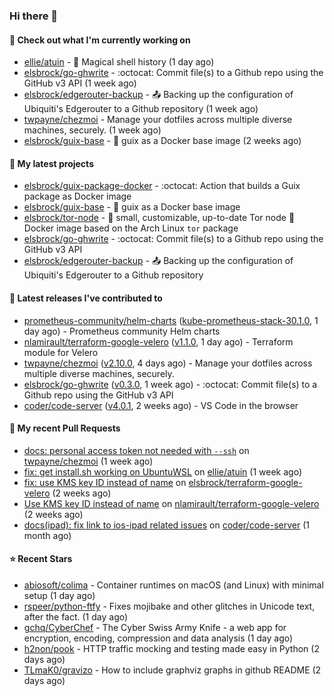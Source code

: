 ### Hi there 👋

#### 👷 Check out what I'm currently working on

- [ellie/atuin](https://github.com/ellie/atuin) - 🐢 Magical shell history (1 day ago)
- [elsbrock/go-ghwrite](https://github.com/elsbrock/go-ghwrite) - :octocat: Commit file(s) to a Github repo using the GitHub v3 API (1 week ago)
- [elsbrock/edgerouter-backup](https://github.com/elsbrock/edgerouter-backup) - :outbox_tray: Backing up the configuration of Ubiquiti&#39;s Edgerouter to a Github repository (1 week ago)
- [twpayne/chezmoi](https://github.com/twpayne/chezmoi) - Manage your dotfiles across multiple diverse machines, securely. (1 week ago)
- [elsbrock/guix-base](https://github.com/elsbrock/guix-base) - :whale: guix as a Docker base image (2 weeks ago)

#### 🌱 My latest projects

- [elsbrock/guix-package-docker](https://github.com/elsbrock/guix-package-docker) - :octocat: Action that builds a Guix package as Docker image
- [elsbrock/guix-base](https://github.com/elsbrock/guix-base) - :whale: guix as a Docker base image
- [elsbrock/tor-node](https://github.com/elsbrock/tor-node) - :rocket: small, customizable, up-to-date Tor node :whale: Docker image based on the Arch Linux `tor` package
- [elsbrock/go-ghwrite](https://github.com/elsbrock/go-ghwrite) - :octocat: Commit file(s) to a Github repo using the GitHub v3 API
- [elsbrock/edgerouter-backup](https://github.com/elsbrock/edgerouter-backup) - :outbox_tray: Backing up the configuration of Ubiquiti&#39;s Edgerouter to a Github repository

#### 🔭 Latest releases I've contributed to

- [prometheus-community/helm-charts](https://github.com/prometheus-community/helm-charts) ([kube-prometheus-stack-30.1.0](https://github.com/prometheus-community/helm-charts/releases/tag/kube-prometheus-stack-30.1.0), 1 day ago) - Prometheus community Helm charts
- [nlamirault/terraform-google-velero](https://github.com/nlamirault/terraform-google-velero) ([v1.1.0](https://github.com/nlamirault/terraform-google-velero/releases/tag/v1.1.0), 1 day ago) - Terraform module for Velero
- [twpayne/chezmoi](https://github.com/twpayne/chezmoi) ([v2.10.0](https://github.com/twpayne/chezmoi/releases/tag/v2.10.0), 4 days ago) - Manage your dotfiles across multiple diverse machines, securely.
- [elsbrock/go-ghwrite](https://github.com/elsbrock/go-ghwrite) ([v0.3.0](https://github.com/elsbrock/go-ghwrite/releases/tag/v0.3.0), 1 week ago) - :octocat: Commit file(s) to a Github repo using the GitHub v3 API
- [coder/code-server](https://github.com/coder/code-server) ([v4.0.1](https://github.com/coder/code-server/releases/tag/v4.0.1), 2 weeks ago) - VS Code in the browser

#### 🔨 My recent Pull Requests

- [docs: personal access token not needed with `--ssh`](https://github.com/twpayne/chezmoi/pull/1818) on [twpayne/chezmoi](https://github.com/twpayne/chezmoi) (1 week ago)
- [fix: get install.sh working on UbuntuWSL](https://github.com/ellie/atuin/pull/260) on [ellie/atuin](https://github.com/ellie/atuin) (1 week ago)
- [fix: use KMS key ID instead of name](https://github.com/elsbrock/terraform-google-velero/pull/1) on [elsbrock/terraform-google-velero](https://github.com/elsbrock/terraform-google-velero) (2 weeks ago)
- [Use KMS key ID instead of name](https://github.com/nlamirault/terraform-google-velero/pull/27) on [nlamirault/terraform-google-velero](https://github.com/nlamirault/terraform-google-velero) (2 weeks ago)
- [docs(ipad): fix link to ios-ipad related issues](https://github.com/coder/code-server/pull/4651) on [coder/code-server](https://github.com/coder/code-server) (1 month ago)

#### ⭐ Recent Stars

- [abiosoft/colima](https://github.com/abiosoft/colima) - Container runtimes on macOS (and Linux) with minimal setup (1 day ago)
- [rspeer/python-ftfy](https://github.com/rspeer/python-ftfy) - Fixes mojibake and other glitches in Unicode text, after the fact. (1 day ago)
- [gchq/CyberChef](https://github.com/gchq/CyberChef) - The Cyber Swiss Army Knife - a web app for encryption, encoding, compression and data analysis (1 day ago)
- [h2non/pook](https://github.com/h2non/pook) - HTTP traffic mocking and testing made easy in Python (2 days ago)
- [TLmaK0/gravizo](https://github.com/TLmaK0/gravizo) - How to include graphviz graphs in github README (2 days ago)
